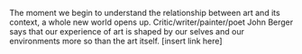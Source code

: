 The moment we begin to understand the relationship between art and its context, a whole new world opens up. Critic/writer/painter/poet John Berger says that our experience of art is shaped by our selves and our environments more so than the art itself. [insert link here]